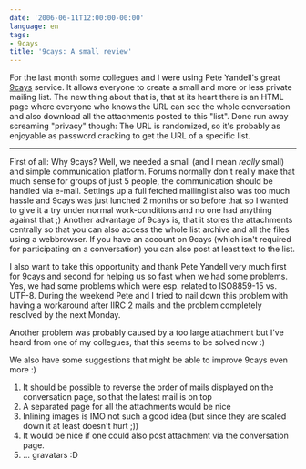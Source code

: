 ```yaml
---
date: '2006-06-11T12:00:00-00:00'
language: en
tags:
- 9cays
title: '9cays: A small review'
---
```



For the last month some collegues and I were using Pete Yandell's great [9cays](http://9cays.com) service. It allows everyone to create a small and more or less private mailing list. The new thing about that is, that at its heart there is an HTML page where everyone who knows the URL can see the whole conversation and also download all the attachments posted to this "list". Done run away screaming "privacy" though: The URL is randomized, so it's probably as enjoyable as password cracking to get the URL of a specific list.

-------------------------------



First of all: Why 9cays? Well, we needed a small (and I mean _really_ small) and simple communication platform. Forums normally don't really make that much sense for groups of just 5 people, the communication should be handled via e-mail. Settings up a full fetched mailinglist also was too much hassle and 9cays was just lunched 2 months or so before that so I wanted to give it a try under normal work-conditions and no one had anything against that ;) Another advantage of 9cays is, that it stores the attachments centrally so that you can also access the whole list archive and all the files using a webbrowser. If you have an account on 9cays (which isn't required for participating on a conversation) you can also post at least text to the list.

I also want to take this opportunity and thank Pete Yandell very much first for 9cays and second for helping us so fast when we had some problems. Yes, we had some problems which were esp. related to ISO8859-15 vs. UTF-8. During the weekend Pete and I tried to nail down this problem with having a workaround after IIRC 2 mails and the problem completely resolved by the next Monday.

Another problem was probably caused by a too large attachment but I've heard from one of my collegues, that this seems to be solved now :)

We also have some suggestions that might be able to improve 9cays even more :)

1. It should be possible to reverse the order of mails displayed on the conversation page, so that the latest mail is on top
2. A separated page for all the attachments would be nice
3. Inlining images is IMO not such a good idea (but since they are scaled down it at least doesn't hurt ;))
4. It would be nice if one could also post attachment via the conversation page.
5. ... gravatars :D
